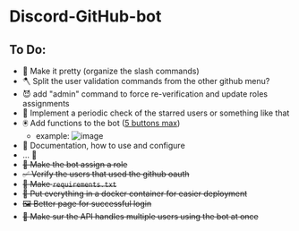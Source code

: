 # Discord-GitHub-bot

## To Do:
- 🦋 Make it pretty (organize the slash commands)
- 🪓 Split the user validation commands from the other github menu?
- 😈 add "admin" command to force re-verification and update roles assignments
- 🔎 Implement a periodic check of the starred users or something like that
- 🖲️ Add functions to the bot (<ins>5 buttons max</ins>)
  - example:
  ![image](https://github.com/fuegovic/Discord-GH-bot/assets/32828263/86b90c99-48f4-4c13-9b96-df552b9b9466)
- 📝 Documentation, how to use and configure
- ... 👀
- ~~🫵 Make the bot assign a role~~
- ~~✅ Verify the users that used the github oauth~~
- ~~📃 Make `requirements.txt`~~
- ~~🐋 Put everything in a docker container for easier deployment~~
- ~~🖼️ Better page for successful login~~
- ~~🤔 Make sur the API handles multiple users using the bot at once~~
